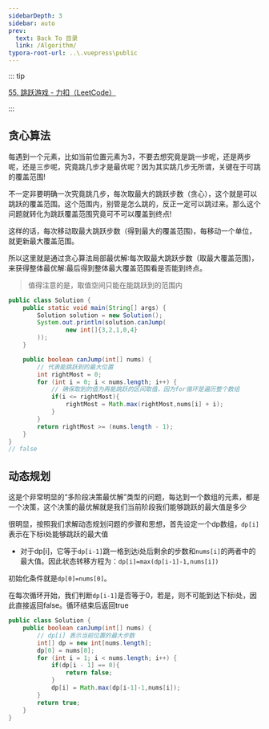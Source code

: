 ```yaml
---
sidebarDepth: 3
sidebar: auto
prev:
  text: Back To 目录
  link: /Algorithm/
typora-root-url: ..\.vuepress\public
---
```


::: tip

[55. 跳跃游戏 - 力扣（LeetCode）](https://leetcode.cn/problems/jump-game/description/)

:::



## 贪心算法

每遇到一个元素，比如当前位置元素为3，不要去想究竟是跳一步呢，还是两步呢，还是三步呢，究竟跳几步才是最优呢？因为其实跳几步无所谓，关键在于可跳的覆盖范围!

不一定非要明确一次究竟跳几步，每次取最大的跳跃步数（贪心），这个就是可以跳跃的覆盖范围。这个范围内，别管是怎么跳的，反正一定可以跳过来。那么这个问题就转化为跳跃覆盖范围究竟可不可以覆盖到终点!

这样的话，每次移动取最大跳跃步数（得到最大的覆盖范围)，每移动一个单位，就更新最大覆盖范围。

所以这里就是通过贪心算法局部最优解∶每次取最大跳跃步数（取最大覆盖范围)，来获得整体最优解∶最后得到整体最大覆盖范围看是否能到终点。

> 值得注意的是，取值空间只能在能跳跃到的范围内

```java
public class Solution {
    public static void main(String[] args) {
        Solution solution = new Solution();
        System.out.println(solution.canJump(
                new int[]{3,2,1,0,4}
        ));
    }

    public boolean canJump(int[] nums) {
        // 代表能跳跃到的最大位置
        int rightMost = 0;
        for (int i = 0; i < nums.length; i++) {
            // 确保取到的值为再能跳跃的区间取值，因为for循环是遍历整个数组
            if(i <= rightMost){
                rightMost = Math.max(rightMost,nums[i] + i);
            }
        }
        return rightMost >= (nums.length - 1);
    }
}
// false
```



## 动态规划

这是个非常明显的“多阶段决策最优解”类型的问题，每达到一个数组的元素，都是一个决策，这个决策的最优解就是我们当前阶段我们能够跳跃的最大值是多少

很明显，按照我们求解动态规划问题的步骤和思想，首先设定一个dp数组，`dp[i]`表示在下标i处能够跳跃的最大值

- 对于dp[i]，它等于`dp[i-1]`跳一格到达i处后剩余的步数和`nums[i]`的两者中的最大值。因此状态转移方程为：`dp[i]=max(dp[i-1]-1,nums[i])`

初始化条件就是`dp[0]=nums[0]`。

在每次循环开始，我们判断`dp[i-1]`是否等于0，若是，则不可能到达下标i处，因此直接返回false。循环结束后返回true

```java
public class Solution {
    public boolean canJump(int[] nums) {
        // dp[i] 表示当前位置的最大步数
        int[] dp = new int[nums.length];
        dp[0] = nums[0];
        for (int i = 1; i < nums.length; i++) {
            if(dp[i - 1] == 0){
                return false;
            }
            dp[i] = Math.max(dp[i-1]-1,nums[i]);
        }
        return true;
    }
}
```


